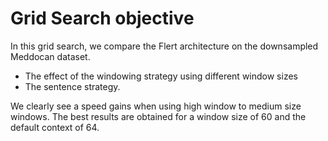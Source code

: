 # Grid Search objective

In this grid search, we compare the Flert architecture on the downsampled Meddocan dataset.
- The effect of the windowing strategy using different window sizes
- The sentence strategy.

We clearly see a speed gains when using high window to medium size windows.
The best results are obtained for a window size of 60 and the default context of 64.